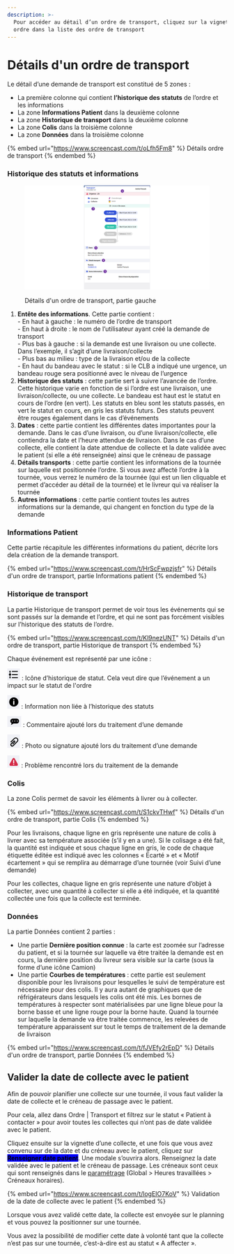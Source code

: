 ```yaml
---
description: >-
  Pour accéder au détail d’un ordre de transport, cliquez sur la vignette d’un
  ordre dans la liste des ordre de transport
---
```


# Détails d'un ordre de transport

Le détail d’une demande de transport est constitué de 5 zones :

* La première colonne qui contient **l’historique des statuts** de l’ordre et les informations
* La zone **Informations Patient** dans la deuxième colonne
* La zone **Historique de transport** dans la deuxième colonne
* La zone **Colis** dans la troisième colonne
* La zone **Données** dans la troisième colonne

{% embed url="https://www.screencast.com/t/oLfh5Fm8" %}
Détails ordre de transport
{% endembed %}

### Historique des statuts et informations

<figure><img src="../../../../.gitbook/assets/Historique des statuts et informations.png" alt=""><figcaption><p>Détails d'un ordre de transport, partie gauche</p></figcaption></figure>

1. **Entête des informations**. Cette partie contient :\
   \- En haut à gauche : le numéro de l’ordre de transport\
   \- En haut à droite : le nom de l’utilisateur ayant créé la demande de transport\
   \- Plus bas à gauche : si la demande est une livraison ou une collecte. Dans l’exemple, il s’agit d’une livraison/collecte\
   \- Plus bas au milieu : type de la livraison et/ou de la collecte\
   \- En haut du bandeau avec le statut : si le CLB a indiqué une urgence, un bandeau rouge sera positionné avec le niveau de l’urgence
2. &#x20;**Historique des statuts** : cette partie sert à suivre l’avancée de l’ordre.\
   Cette historique varie en fonction de si l’ordre est une livraison, une livraison/collecte, ou une collecte. Le bandeau est haut est le statut en cours de l’ordre (en vert). Les statuts en bleu sont les statuts passés, en vert le statut en cours, en gris les statuts futurs. Des statuts peuvent être rouges également dans le cas d’événements
3. **Dates** : cette partie contient les différentes dates importantes pour la demande. Dans le cas d’une livraison, ou d’une livraison/collecte, elle contiendra la date et l’heure attendue de livraison. Dans le cas d’une collecte, elle contient la date attendue de collecte et la date validée avec le patient (si elle a été renseignée) ainsi que le créneau de passage
4. **Détails transports** : cette partie contient les informations de la tournée sur laquelle est positionnée l’ordre. Si vous avez affecté l’ordre à la tournée, vous verrez le numéro de la tournée (qui est un lien cliquable et permet d’accéder au détail de la tournée) et le livreur qui va réaliser la tournée
5. **Autres informations** : cette partie contient toutes les autres informations sur la demande, qui changent en fonction du type de la demande

### Informations Patient

Cette partie récapitule les différentes informations du patient, décrite lors dela création de la demande transport.

{% embed url="https://www.screencast.com/t/HrScFwpzjsfr" %}
Détails d'un ordre de transport, partie Informations patient
{% endembed %}

### Historique de transport

La partie Historique de transport permet de voir tous les événements qui se sont passés sur la demande et l’ordre, et qui ne sont pas forcément visibles sur l’historique des statuts de l’ordre.

{% embed url="https://www.screencast.com/t/Kl9nezUNT" %}
Détails d'un ordre de transport, partie Historique de transport
{% endembed %}

Chaque événement est représenté par une icône :&#x20;

![](<../../../../.gitbook/assets/historique de statut.png>) : Icône d’historique de statut. Cela veut dire que l’événement a un impact sur le statut de l'ordre

![](../../../../.gitbook/assets/information.png) : Information non liée à l’historique des statuts

![](../../../../.gitbook/assets/commentaire.png) : Commentaire ajouté lors du traitement d’une demande

![](../../../../.gitbook/assets/Piece-jointe.png) : Photo ou signature ajouté lors du traitement d’une demande

![](../../../../.gitbook/assets/probleme.png) : Problème rencontré lors du traitement de la demande

### Colis

La zone Colis permet de savoir les éléments à livrer ou à collecter.

{% embed url="https://www.screencast.com/t/S1ckvTHwf" %}
Détails d'un ordre de transport, partie Colis
{% endembed %}

Pour les livraisons, chaque ligne en gris représente une nature de colis à livrer avec sa température associée (s’il y en a une). Si le colisage a été fait, la quantité est indiquée et sous chaque ligne en gris, le code de chaque étiquette éditée est indiqué avec les colonnes « Ecarté » et « Motif écartement » qui se remplira au démarrage d’une tournée (voir Suivi d’une demande)

Pour les collectes, chaque ligne en gris représente une nature d’objet à collecter, avec une quantité à collecter si elle a été indiquée, et la quantité collectée une fois que la collecte est terminée.

### Données

La partie Données contient 2 parties :

* Une partie **Dernière position connue** : la carte est zoomée sur l’adresse du patient, et si la tournée sur laquelle va être traitée la demande est en cours, la dernière position du livreur sera visible sur la carte (sous la forme d’une icône Camion)
* Une partie **Courbes de températures** : cette partie est seulement disponible pour les livraisons pour lesquelles le suivi de température est nécessaire pour des colis. Il y aura autant de graphiques que de réfrigérateurs dans lesquels les colis ont été mis. Les bornes de températures à respecter sont matérialisées par une ligne bleue pour la borne basse et une ligne rouge pour la borne haute. Quand la tournée sur laquelle la demande va être traitée commence, les relevées de température apparaissent sur tout le temps de traitement de la demande de livraison

{% embed url="https://www.screencast.com/t/fJVEfy2rEpD" %}
Détails d'un ordre de transport, partie Données
{% endembed %}

## Valider la date de collecte avec le patient

Afin de pouvoir planifier une collecte sur une tournée, il vous faut valider la date de collecte et le créneau de passage avec le patient.

Pour cela, allez dans Ordre | Transport et filtrez sur le statut « Patient à contacter » pour avoir toutes les collectes qui n’ont pas de date validée avec le patient.

Cliquez ensuite sur la vignette d’une collecte, et une fois que vous avez convenu sur de la date et du créneau avec le patient, cliquez sur <mark style="background-color:blue;">**Renseigner date patient**</mark>. Une modale s’ouvrira alors. Renseignez la date validée avec le patient et le créneau de passage. Les créneaux sont ceux qui sont renseignés dans le [paramétrage](broken-reference) (Global > Heures travaillées > Créneaux horaires).

{% embed url="https://www.screencast.com/t/logEIO7KoV" %}
Validation de la date de collecte avec le patient
{% endembed %}

Lorsque vous avez validé cette date, la collecte est envoyée sur le planning et vous pouvez la positionner sur une tournée.

Vous avez la possibilité de modifier cette date à volonté tant que la collecte n’est pas sur une tournée, c’est-à-dire est au statut « A affecter ».
